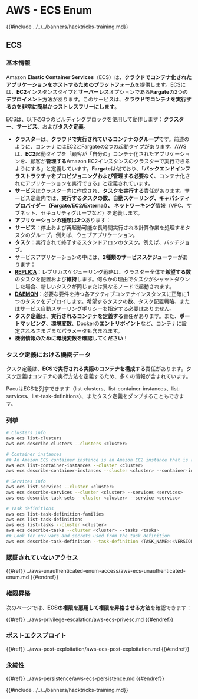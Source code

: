 # AWS - ECS Enum

{{#include ../../../banners/hacktricks-training.md}}

## ECS

### 基本情報

Amazon **Elastic Container Services**（ECS）は、**クラウドでコンテナ化されたアプリケーションをホストするためのプラットフォーム**を提供します。ECSには、**EC2**インスタンスタイプと**サーバーレス**オプションである**Fargate**の2つの**デプロイメント**方法があります。このサービスは、**クラウドでコンテナを実行するのを非常に簡単かつストレスフリーにします**。

ECSは、以下の3つのビルディングブロックを使用して動作します：**クラスター**、**サービス**、および**タスク定義**。

- **クラスター**は、**クラウドで実行されているコンテナのグループ**です。前述のように、コンテナにはEC2とFargateの2つの起動タイプがあります。AWSは、**EC2**起動タイプを「顧客が「自分の」コンテナ化されたアプリケーションを、顧客が**管理する**Amazon EC2インスタンスのクラスターで実行できるようにする」と定義しています。**Fargate**は似ており、「**バックエンドインフラストラクチャをプロビジョニングおよび管理する必要なく**、コンテナ化されたアプリケーションを実行できる」と定義されています。
- **サービス**はクラスター内に作成され、**タスクを実行する**責任があります。サービス定義内では、**実行するタスクの数、自動スケーリング、キャパシティプロバイダー（Fargate/EC2/External）、** **ネットワーキング**情報（VPC、サブネット、セキュリティグループなど）を定義します。
- **アプリケーションの種類は2つ**あります：
- **サービス**：停止および再起動可能な長時間実行される計算作業を処理するタスクのグループ。例えば、ウェブアプリケーション。
- **タスク**：実行されて終了するスタンドアロンのタスク。例えば、バッチジョブ。
- サービスアプリケーションの中には、**2種類のサービススケジューラー**があります：
- [**REPLICA**](https://docs.aws.amazon.com/AmazonECS/latest/developerguide/ecs_services.html)：レプリカスケジューリング戦略は、クラスター全体で**希望する数**のタスクを配置および**維持**します。何らかの理由でタスクがシャットダウンした場合、新しいタスクが同じまたは異なるノードで起動されます。
- [**DAEMON**](https://docs.aws.amazon.com/AmazonECS/latest/developerguide/ecs_services.html)：必要な要件を持つ各アクティブコンテナインスタンスに正確に1つのタスクをデプロイします。希望するタスクの数、タスク配置戦略、またはサービス自動スケーリングポリシーを指定する必要はありません。
- **タスク定義**は、**実行されるコンテナを定義する**責任があります。また、**ポートマッピング**、**環境変数**、Dockerの**エントリポイント**など、コンテナに設定されるさまざまなパラメータも含まれます。
- **機密情報のために環境変数を確認してください**！

### タスク定義における機密データ

タスク定義は、**ECSで実行される実際のコンテナを構成する**責任があります。タスク定義はコンテナの実行方法を定義するため、多くの情報が含まれています。

PacuはECSを列挙できます（list-clusters、list-container-instances、list-services、list-task-definitions）、またタスク定義をダンプすることもできます。

### 列挙
```bash
# Clusters info
aws ecs list-clusters
aws ecs describe-clusters --clusters <cluster>

# Container instances
## An Amazon ECS container instance is an Amazon EC2 instance that is running the Amazon ECS container agent and has been registered into an Amazon ECS cluster.
aws ecs list-container-instances --cluster <cluster>
aws ecs describe-container-instances --cluster <cluster> --container-instances <container_instance_arn>

# Services info
aws ecs list-services --cluster <cluster>
aws ecs describe-services --cluster <cluster> --services <services>
aws ecs describe-task-sets --cluster <cluster> --service <service>

# Task definitions
aws ecs list-task-definition-families
aws ecs list-task-definitions
aws ecs list-tasks --cluster <cluster>
aws ecs describe-tasks --cluster <cluster> --tasks <tasks>
## Look for env vars and secrets used from the task definition
aws ecs describe-task-definition --task-definition <TASK_NAME>:<VERSION>
```
### 認証されていないアクセス

{{#ref}}
../aws-unauthenticated-enum-access/aws-ecs-unauthenticated-enum.md
{{#endref}}

### 権限昇格

次のページでは、**ECSの権限を悪用して権限を昇格させる方法**を確認できます：

{{#ref}}
../aws-privilege-escalation/aws-ecs-privesc.md
{{#endref}}

### ポストエクスプロイト

{{#ref}}
../aws-post-exploitation/aws-ecs-post-exploitation.md
{{#endref}}

### 永続性

{{#ref}}
../aws-persistence/aws-ecs-persistence.md
{{#endref}}

{{#include ../../../banners/hacktricks-training.md}}
